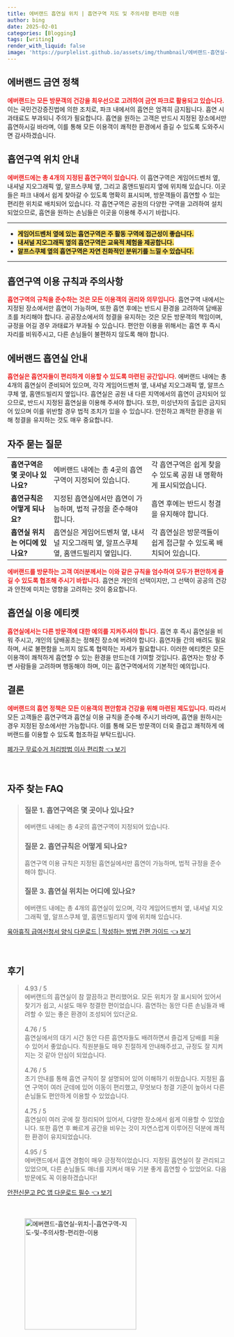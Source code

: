 ```yaml
---
title: 에버랜드 흡연실 위치 | 흡연구역 지도 및 주의사항 편리한 이용
author: bing
date: 2025-02-01
categories: [Blogging]
tags: [writing]
render_with_liquid: false
image: 'https://purplelist.github.io/assets/img/thumbnail/에버랜드-흡연실-위치-|-흡연구역-지도-및-주의사항-편리한-이용.webp'
---
```



<h2 id='에버랜드_금연_정책'>에버랜드 금연 정책</h2>

<p><b><span style="color: #ee2323;">에버랜드는 모든 방문객의 건강을 최우선으로 고려하여 금연 파크로 활용되고 있습니다.</span></b> 이는 국민건강증진법에 의한 조치로, 파크 내에서의 흡연은 엄격히 금지됩니다. 흡연 시 과태료도 부과되니 주의가 필요합니다. 흡연을 원하는 고객은 반드시 지정된 장소에서만 흡연하시길 바라며, 이를 통해 모든 이용객이 쾌적한 환경에서 즐길 수 있도록 도와주시면 감사하겠습니다.</p>

<h2 id='흡연구역_위치_안내'>흡연구역 위치 안내</h2>

<p><b><span style="color: #ee2323;">에버랜드에는 총 4개의 지정된 흡연구역이 있습니다.</span></b> 이 흡연구역은 게임어드벤처 옆, 내셔널 지오그래픽 옆, 알프스쿠체 옆, 그리고 홈앤드빌리지 옆에 위치해 있습니다. 이곳들은 파크 내에서 쉽게 찾아갈 수 있도록 명확히 표시되며, 방문객들이 흡연할 수 있는 편리한 위치로 배치되어 있습니다. 각 흡연구역은 공원의 다양한 구역을 고려하여 설치되었으므로, 흡연을 원하는 손님들은 이곳을 이용해 주시기 바랍니다.</p>

<hr />

<ul>
    <li><b><span style="background-color: #ffe066;">게임어드벤처 옆에 있는 흡연구역은 주 활동 구역에 접근성이 좋습니다.</span></b></li>
    <li><b><span style="background-color: #ffe066;">내셔널 지오그래픽 옆의 흡연구역은 교육적 체험을 제공합니다.</span></b></li>
    <li><b><span style="background-color: #ffe066;">알프스쿠체 옆의 흡연구역은 자연 친화적인 분위기를 느낄 수 있습니다.</span></b></li>
</ul>

<hr />

<h2 id='흡연구역_이용_규칙과_주의사항'>흡연구역 이용 규칙과 주의사항</h2>

<p><b><span style="color: #ee2323;">흡연구역의 규칙을 준수하는 것은 모든 이용객의 권리와 의무입니다.</span></b> 흡연구역 내에서는 지정된 장소에서만 흡연이 가능하며, 또한 흡연 후에는 반드시 환경을 고려하여 담배꽁초를 처리해야 합니다. 공공장소에서의 청결을 유지하는 것은 모든 방문객의 책임이며, 규정을 어길 경우 과태료가 부과될 수 있습니다. 편안한 이용을 위해서는 흡연 후 즉시 자리를 비워주시고, 다른 손님들이 불편하지 않도록 해야 합니다.</p>

<h2 id='에버랜드_흡연실_안내'>에버랜드 흡연실 안내</h2>

<p><b><span style="color: #ee2323;">흡연실은 흡연자들이 편리하게 이용할 수 있도록 마련된 공간입니다.</span></b> 에버랜드 내에는 총 4개의 흡연실이 준비되어 있으며, 각각 게임어드벤처 옆, 내셔널 지오그래픽 옆, 알프스쿠체 옆, 홈앤드빌리지 옆입니다. 흡연실은 공원 내 다른 지역에서의 흡연이 금지되어 있으므로, 반드시 지정된 흡연실을 이용해 주셔야 합니다. 또한, 미성년자의 출입은 금지되어 있으며 이를 위반할 경우 법적 조치가 있을 수 있습니다. 안전하고 쾌적한 환경을 위해 청결을 유지하는 것도 매우 중요합니다.</p>

<h2 id='자주_묻는_질문'>자주 묻는 질문</h2>

<table>
    <tr>
        <td><b>흡연구역은 몇 곳이나 있나요?</b></td>
        <td>에버랜드 내에는 총 4곳의 흡연구역이 지정되어 있습니다.</td>
        <td>각 흡연구역은 쉽게 찾을 수 있도록 공원 내 명확하게 표시되었습니다.</td>
    </tr>
    <tr>
        <td><b>흡연규칙은 어떻게 되나요?</b></td>
        <td>지정된 흡연실에서만 흡연이 가능하며, 법적 규정을 준수해야 합니다.</td>
        <td>흡연 후에는 반드시 청결을 유지해야 합니다.</td>
    </tr>
    <tr>
        <td><b>흡연실 위치는 어디에 있나요?</b></td>
        <td>흡연실은 게임어드벤처 옆, 내셔널 지오그래픽 옆, 알프스쿠체 옆, 홈앤드빌리지 옆입니다.</td>
        <td>각 흡연실은 방문객들이 쉽게 접근할 수 있도록 배치되어 있습니다.</td>
    </tr>
</table>

<p><b><span style="color: #ee2323;">에버랜드를 방문하는 고객 여러분께서는 이와 같은 규칙을 엄수하여 모두가 편안하게 즐길 수 있도록 협조해 주시기 바랍니다.</span></b> 흡연은 개인의 선택이지만, 그 선택이 공공의 건강과 안전에 미치는 영향을 고려하는 것이 중요합니다.</p>

<h2 id='흡연실_이용_에티켓'>흡연실 이용 에티켓</h2>

<p><b><span style="color: #ee2323;">흡연실에서는 다른 방문객에 대한 예의를 지켜주셔야 합니다.</span></b> 흡연 후 즉시 흡연실을 비워 주시고, 개인의 담배꽁초는 정해진 장소에 버려야 합니다. 흡연자들 간의 배려도 필요하며, 서로 불편함을 느끼지 않도록 협력하는 자세가 필요합니다. 이러한 에티켓은 모든 이용객이 쾌적하게 흡연할 수 있는 환경을 만드는데 기여할 것입니다. 흡연자는 항상 주변 사람들을 고려하며 행동해야 하며, 이는 흡연구역에서의 기본적인 예의입니다.</p>

<h2 id='결론'>결론</h2>

<p><b><span style="color: #ee2323;">에버랜드의 흡연 정책은 모든 이용객의 편안함과 건강을 위해 마련된 제도입니다.</span></b> 따라서 모든 고객들은 흡연구역과 흡연실 이용 규칙을 준수해 주시기 바라며, 흡연을 원하시는 경우 지정된 장소에서만 가능합니다. 이를 통해 모든 방문객이 더욱 즐겁고 쾌적하게 에버랜드를 이용할 수 있도록 협조하길 부탁드립니다.</p>


<p><a class="click-button" title="폐가구 무료수거 처리방법 이사 편리함" href="https://purplelist.github.io/posts/%ED%8F%90%EA%B0%80%EA%B5%AC-%EB%AC%B4%EB%A3%8C%EC%88%98%EA%B1%B0-%EC%B2%98%EB%A6%AC%EB%B0%A9%EB%B2%95-%EC%9D%B4%EC%82%AC-%ED%8E%B8%EB%A6%AC%ED%95%A8/" rel="dofollow">폐가구 무료수거 처리방법 이사 편리함 👈 보기</a></p><br>
<h2 id='자주_찾는_FAQ'>자주 찾는 FAQ</h2>
<div itemscope="" itemtype="https://schema.org/FAQPage"> 
<blockquote> 
<div itemscope="" itemprop="mainEntity" itemtype="https://schema.org/Question"> 
<h3 itemprop="name">질문 1. 흡연구역은 몇 곳이나 있나요?</h3> 
<div itemscope="" itemprop="acceptedAnswer" itemtype="https://schema.org/Answer"> 
<span itemprop="text"> 
<p>에버랜드 내에는 총 4곳의 흡연구역이 지정되어 있습니다.</p> 
</span> 
</div> 
</div> 
<div itemscope="" itemprop="mainEntity" itemtype="https://schema.org/Question"> 
<h3 itemprop="name">질문 2. 흡연규칙은 어떻게 되나요?</h3> 
<div itemscope="" itemprop="acceptedAnswer" itemtype="https://schema.org/Answer"> 
<span itemprop="text"> 
<p>흡연구역 이용 규칙은 지정된 흡연실에서만 흡연이 가능하며, 법적 규정을 준수해야 합니다.</p> 
</span> 
</div> 
</div> 
<div itemscope="" itemprop="mainEntity" itemtype="https://schema.org/Question"> 
<h3 itemprop="name">질문 3. 흡연실 위치는 어디에 있나요?</h3> 
<div itemscope="" itemprop="acceptedAnswer" itemtype="https://schema.org/Answer"> 
<span itemprop="text"> 
<p>에버랜드 내에는 총 4개의 흡연실이 있으며, 각각 게임어드벤처 옆, 내셔널 지오그래픽 옆, 알프스쿠체 옆, 홈앤드빌리지 옆에 위치해 있습니다.</p> 
</span> 
</div> 
</div> 
</blockquote> 
</div>
<p><a class="click-button" title="육아휴직 급여신청서 양식 다운로드 | 작성하는 방법 간편 가이드" href="https://purplelist.github.io/posts/%EC%9C%A1%EC%95%84%ED%9C%B4%EC%A7%81-%EA%B8%89%EC%97%AC%EC%8B%A0%EC%B2%AD%EC%84%9C-%EC%96%91%EC%8B%9D-%EB%8B%A4%EC%9A%B4%EB%A1%9C%EB%93%9C-%EC%9E%91%EC%84%B1%ED%95%98%EB%8A%94-%EB%B0%A9%EB%B2%95-%EA%B0%84%ED%8E%B8-%EA%B0%80%EC%9D%B4%EB%93%9C/" rel="dofollow">육아휴직 급여신청서 양식 다운로드 | 작성하는 방법 간편 가이드 👈 보기</a></p><br>
<h2 id='후기'>후기</h2>
<div itemscope itemtype="https://schema.org/Product">
  <blockquote>
  <div itemprop="review" itemscope itemtype="https://schema.org/Review">
      <div itemprop="reviewRating" itemscope itemtype="https://schema.org/Rating"> <span itemprop="ratingValue">4.93</span> / <span itemprop="bestRating">5</span> </div>
      <span itemprop="reviewBody">에버랜드의 흡연실이 참 깔끔하고 편리했어요. 모든 위치가 잘 표시되어 있어서 찾기가 쉽고, 시설도 매우 청결한 편이었습니다. 흡연하는 동안 다른 손님들과 배려할 수 있는 좋은 환경이 조성되어 있더군요.</span>
  </div>
  <br>
  <div itemprop="review" itemscope itemtype="https://schema.org/Review">
      <div itemprop="reviewRating" itemscope itemtype="https://schema.org/Rating"> <span itemprop="ratingValue">4.76</span> / <span itemprop="bestRating">5</span> </div>
      <span itemprop="reviewBody">흡연실에서의 대기 시간 동안 다른 흡연자들도 배려하면서 즐겁게 담배를 피울 수 있어서 좋았습니다. 직원분들도 매우 친절하게 안내해주셨고, 규정도 잘 지켜지는 것 같아 안심이 되었습니다.</span>
  </div>
  <br>
  <div itemprop="review" itemscope itemtype="https://schema.org/Review">
      <div itemprop="reviewRating" itemscope itemtype="https://schema.org/Rating"> <span itemprop="ratingValue">4.76</span> / <span itemprop="bestRating">5</span> </div>
      <span itemprop="reviewBody">초기 안내를 통해 흡연 규칙이 잘 설명되어 있어 이해하기 쉬웠습니다. 지정된 흡연 구역이 여러 군데에 있어 이동이 편리했고, 무엇보다 청결 기준이 높아서 다른 손님들도 편안하게 이용할 수 있었습니다.</span>
  </div>
  <br>
  <div itemprop="review" itemscope itemtype="https://schema.org/Review">
      <div itemprop="reviewRating" itemscope itemtype="https://schema.org/Rating"> <span itemprop="ratingValue">4.75</span> / <span itemprop="bestRating">5</span> </div>
      <span itemprop="reviewBody">흡연실이 여러 곳에 잘 정리되어 있어서, 다양한 장소에서 쉽게 이용할 수 있었습니다. 또한 흡연 후 빠르게 공간을 비우는 것이 자연스럽게 이루어진 덕분에 쾌적한 환경이 유지되었습니다.</span>
  </div>
  <br>
  <div itemprop="review" itemscope itemtype="https://schema.org/Review">
      <div itemprop="reviewRating" itemscope itemtype="https://schema.org/Rating"> <span itemprop="ratingValue">4.95</span> / <span itemprop="bestRating">5</span> </div>
      <span itemprop="reviewBody">에버랜드에서 흡연 경험이 매우 긍정적이었습니다. 지정된 흡연실이 잘 관리되고 있었으며, 다른 손님들도 매너를 지켜서 매우 기분 좋게 흡연할 수 있었어요. 다음 방문에도 꼭 이용하겠습니다!</span>
  </div>
  </blockquote>
</div>
<p><a class="click-button" title="안전신문고 PC 앱 다운로드 필수" href="https://purplelist.github.io/posts/%EC%95%88%EC%A0%84%EC%8B%A0%EB%AC%B8%EA%B3%A0-PC-%EC%95%B1-%EB%8B%A4%EC%9A%B4%EB%A1%9C%EB%93%9C-%ED%95%84%EC%88%98/" rel="dofollow">안전신문고 PC 앱 다운로드 필수 👈 보기</a></p><br>
<figure class="image"><img src="https://purplelist.github.io/assets/img/thumbnail/에버랜드-흡연실-위치-|-흡연구역-지도-및-주의사항-편리한-이용.webp" alt="에버랜드-흡연실-위치-|-흡연구역-지도-및-주의사항-편리한-이용" width="256" height="256"></figure>